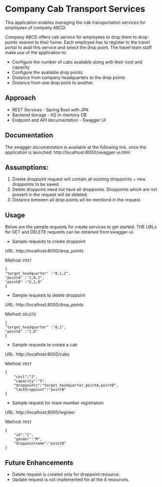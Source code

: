 # Company Cab Transport Services
This application enables managing the cab transportation services for employees of company ABCD. 

Company ABCD offers cab service for employees to drop them to drop-points nearest to their home. Each employee has to register to the travel portal to avail this service and select the drop point. The travel team staff make use of the application to:
* Configure the number of cabs available along with their cost and capacity
* Configure the available drop points
* Distance from company headquarters to the drop points 
* Distance from one drop point to another.

## Approach
* REST Services - Spring Boot with JPA
* Backend storage - H2 in-memory DB
* Endpoint and API documentation - Swagger UI 

## Documentation
The swagger documentation is available at the following link, once the application is launched:
http://localhost:8000/swagger-ui.html

## Assumptions:
1) Create droppoint request will contain all existing droppoints + new droppoints to be saved.
2) Delete droppoint need not have all droppoints. Droppoints which are not present in the request will be deleted.
3) Distance between all drop points wll be mentiond in the request.

## Usage
Below are the sample requests for create services to get started. THE URLs for GET and DELETE requests can be obtained from swagger-ui.

* Sample requests to create droppoint

URL: http://localhost:8000/drop_points 

Method: `POST`

```
{
"target_headquarter" :"0,1,2",
"pointA" :"1,0,1",
"pointB" :"2,1,0"
}
```

* Sample requests to delete droppoint

URL: http://localhost:8000/drop_points

Method: `DELETE`
```
{
"target_headquarter" :"0,1",
"pointA" :"1,0"
}
```

* Sample requests to create a cab

URL: http://localhost:8000/cabs 

Method: `POST`
```
{
	"cost":"2",
	"capacity":"5",
	"droppoints":"target_headquarter,pointA,pointB",
	"lastDroppoint":"pointB"
}
```

* Sample request for team member registration

URL: http://localhost:8000/register 

Method: `POST`
```
{
	"id":"1",
	"gender":"M",
	"droppointname":"pointB"
}
```

## Future Enhancements
* Delete request is created only for droppoint resource.
* Update request is not implemented for all the 4 resources.
